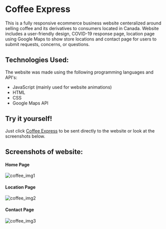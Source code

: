# Coffee Express

This is a fully responsive ecommerce business website centeralized around selling coffee and its derivatives to consumers located in Canada.
Website includes a user-friendly design, COVID-19 response page, location page using Google Maps to show store locations and contact page for
users to submit requests, concerns, or questions.


## Technologies Used:

The website was made using the following programming languages and API's:

- JavaScript (mainly used for website animations)
- HTML
- CSS
- Google Maps API

## Try it yourself!

Just click [Coffee Express](https://duckyzero.github.io/) to be sent directly to the website or look at the screenshots below.

## Screenshots of website:


#### Home Page
![coffee_img1](https://user-images.githubusercontent.com/61894684/119193249-fa046080-ba46-11eb-8815-cfcdd2fd1eda.png)

#### Location Page

![coffee_img2](https://user-images.githubusercontent.com/61894684/119193344-1902f280-ba47-11eb-824c-fa141892d523.png)

#### Contact Page

![coffee_img3](https://user-images.githubusercontent.com/61894684/119193387-26b87800-ba47-11eb-8828-f9fa256d2cc1.png)

